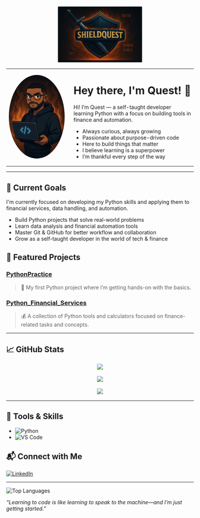 <!-- 🔰 Banner --><p align="center">
<p align="center">
  <img src="https://github.com/ShieldQuest/ShieldQuest/blob/main/ShieldQuest%20Banner.png?raw=true" height="150" />
</p>


<!-- 🧑‍💻 Intro -->
<table>
  <tr>
    <td width="160">
      <img src="https://github.com/ShieldQuest/ShieldQuest/blob/main/QuestAvatar.jpeg?raw=true" width="150" style="border-radius: 50%;" />
    </td>
    <td>
      <h1>Hey there, I'm Quest! 👋</h1>
      <p>Hi! I’m Quest — a self-taught developer learning Python with a focus on building tools in finance and automation.</p>
      <ul>
        <li>Always curious, always growing</li>
        <li>Passionate about purpose-driven code</li>
        <li>Here to build things that matter</li>
        <li>I believe learning is a superpower</li>
        <li>I’m thankful every step of the way</li>
      </ul>
    </td>
  </tr>
</table>

---

## 🚀 Current Goals

I'm currently focused on developing my Python skills and applying them to financial services, data handling, and automation.

- Build Python projects that solve real-world problems  
- Learn data analysis and financial automation tools  
- Master Git & GitHub for better workflow and collaboration  
- Grow as a self-taught developer in the world of tech & finance


## 📂 Featured Projects
### [PythonPractice](https://github.com/ShieldQuest/PythonPractice)  
> 📘 My first Python project where I’m getting hands-on with the basics.
### [Python_Financial_Services](https://github.com/ShieldQuest/Python_Financial_Services)  
> 💰 A collection of Python tools and calculators focused on finance-related tasks and concepts.


---

## 📈 GitHub Stats

<p align="center">
  <img src="https://github-readme-stats.vercel.app/api?username=ShieldQuest&show_icons=true&theme=tokyonight" />
</p>

<p align="center">
  <img src="https://streak-stats.demolab.com?user=ShieldQuest&theme=tokyonight" />
</p>

<p align="center">
  <img src="https://github-readme-stats.vercel.app/api/top-langs/?username=ShieldQuest&layout=compact&theme=tokyonight" />
</p>


---

## 🔧 Tools & Skills

- ![Python](https://img.shields.io/badge/Python-3776AB?style=for-the-badge&logo=python&logoColor=white)
- ![VS Code](https://img.shields.io/badge/VSCode-007ACC?style=for-the-badge&logo=visual-studio-code&logoColor=white)


## 📬 Connect with Me

[![LinkedIn](https://img.shields.io/badge/LinkedIn-in%2Frobrt--alv-blue?logo=linkedin)](https://linkedin.com/in/robrt-alv)

---

  ![Top Languages](https://github-readme-stats.vercel.app/api/top-langs/?username=ShieldQuest&layout=compact&theme=tokyonight)

_“Learning to code is like learning to speak to the machine—and I’m just getting started.”_



